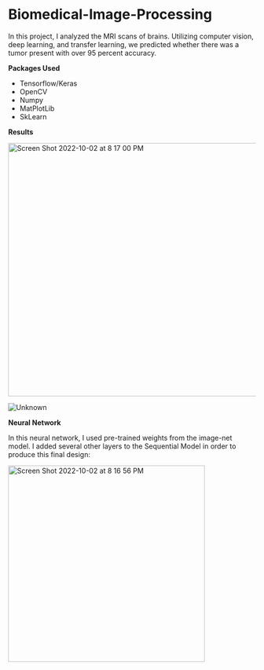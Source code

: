 # Biomedical-Image-Processing

In this project, I analyzed the MRI scans of brains. Utilizing computer vision, deep learning, and transfer learning, we predicted whether there was a tumor present with over 95 percent accuracy.

**Packages Used**

- Tensorflow/Keras
- OpenCV
- Numpy
- MatPlotLib
- SkLearn

**Results**

<img width="516" alt="Screen Shot 2022-10-02 at 8 17 00 PM" src="https://user-images.githubusercontent.com/47287313/193498021-36ed47eb-e282-449c-bd42-9786ab8f4495.png">


![Unknown](https://user-images.githubusercontent.com/47287313/193498167-5cdffb1e-7175-4408-9509-34c0630b04fe.png)


**Neural Network**

In this neural network, I used pre-trained weights from the image-net model. I added several other layers to the Sequential Model in order to produce this final design:

<img width="400" alt="Screen Shot 2022-10-02 at 8 16 56 PM" src="https://user-images.githubusercontent.com/47287313/193498054-3e22b7a4-077a-4405-9065-99a250f41a12.png">
